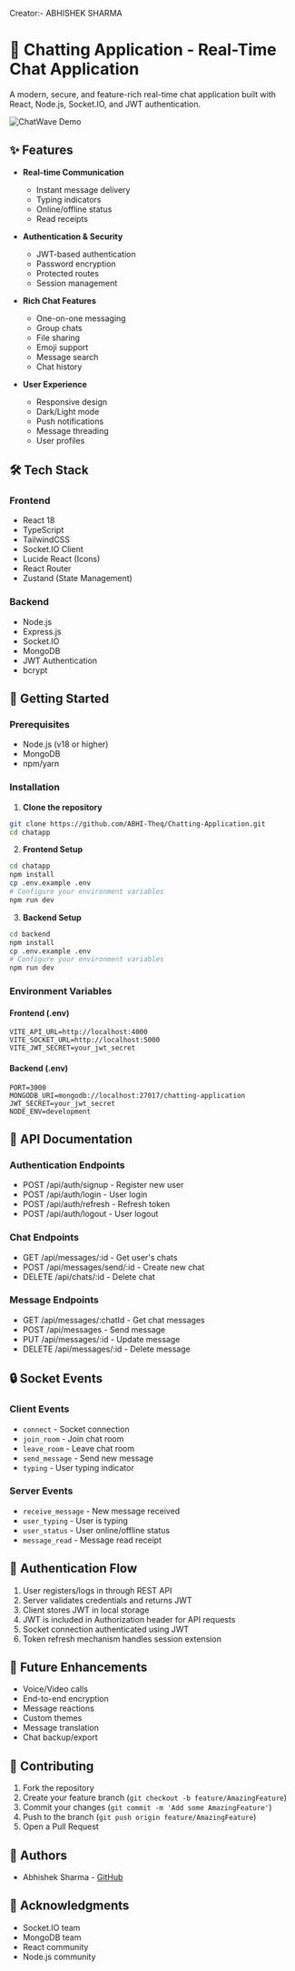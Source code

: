 Creator:- ABHISHEK SHARMA

# 🚀 Chatting Application  - Real-Time Chat Application

A modern, secure, and feature-rich real-time chat application built with React, Node.js, Socket.IO, and JWT authentication.

![ChatWave Demo](https://images.unsplash.com/photo-1611746872915-64382b5c76da?q=80&w=2000&auto=format&fit=crop)

## ✨ Features

- **Real-time Communication**
  - Instant message delivery
  - Typing indicators
  - Online/offline status
  - Read receipts

- **Authentication & Security**
  - JWT-based authentication
  - Password encryption
  - Protected routes
  - Session management

- **Rich Chat Features**
  - One-on-one messaging
  - Group chats
  - File sharing
  - Emoji support
  - Message search
  - Chat history

- **User Experience**
  - Responsive design
  - Dark/Light mode
  - Push notifications
  - Message threading
  - User profiles

## 🛠️ Tech Stack

### Frontend
- React 18
- TypeScript
- TailwindCSS
- Socket.IO Client
- Lucide React (Icons)
- React Router
- Zustand (State Management)

### Backend
- Node.js
- Express.js
- Socket.IO
- MongoDB
- JWT Authentication
- bcrypt

## 🚀 Getting Started

### Prerequisites
- Node.js (v18 or higher)
- MongoDB
- npm/yarn

### Installation

1. **Clone the repository**
```bash
git clone https://github.com/ABHI-Theq/Chatting-Application.git
cd chatapp
```

2. **Frontend Setup**
```bash
cd chatapp
npm install
cp .env.example .env
# Configure your environment variables
npm run dev
```

3. **Backend Setup**
```bash
cd backend
npm install
cp .env.example .env
# Configure your environment variables
npm run dev
```

### Environment Variables

#### Frontend (.env)
```
VITE_API_URL=http://localhost:4000
VITE_SOCKET_URL=http://localhost:5000
VITE_JWT_SECRET=your_jwt_secret
```

#### Backend (.env)
```
PORT=3000
MONGODB_URI=mongodb://localhost:27017/chatting-application
JWT_SECRET=your_jwt_secret
NODE_ENV=development
```

## 📝 API Documentation

### Authentication Endpoints
- POST /api/auth/signup - Register new user
- POST /api/auth/login - User login
- POST /api/auth/refresh - Refresh token
- POST /api/auth/logout - User logout

### Chat Endpoints
- GET /api/messages/:id - Get user's chats
- POST /api/messages/send/:id - Create new chat
- DELETE /api/chats/:id - Delete chat

### Message Endpoints
- GET /api/messages/:chatId - Get chat messages
- POST /api/messages - Send message
- PUT /api/messages/:id - Update message
- DELETE /api/messages/:id - Delete message

## 🔒 Socket Events

### Client Events
- `connect` - Socket connection
- `join_room` - Join chat room
- `leave_room` - Leave chat room
- `send_message` - Send new message
- `typing` - User typing indicator

### Server Events
- `receive_message` - New message received
- `user_typing` - User is typing
- `user_status` - User online/offline status
- `message_read` - Message read receipt

## 🔐 Authentication Flow

1. User registers/logs in through REST API
2. Server validates credentials and returns JWT
3. Client stores JWT in local storage
4. JWT is included in Authorization header for API requests
5. Socket connection authenticated using JWT
6. Token refresh mechanism handles session extension

## 🎯 Future Enhancements

- Voice/Video calls
- End-to-end encryption
- Message reactions
- Custom themes
- Message translation
- Chat backup/export

## 🤝 Contributing

1. Fork the repository
2. Create your feature branch (`git checkout -b feature/AmazingFeature`)
3. Commit your changes (`git commit -m 'Add some AmazingFeature'`)
4. Push to the branch (`git push origin feature/AmazingFeature`)
5. Open a Pull Request


## 👥 Authors

- Abhishek Sharma - [GitHub](https://github.com/ABHI-Theq)

## 🙏 Acknowledgments

- Socket.IO team
- MongoDB team
- React community
- Node.js community
